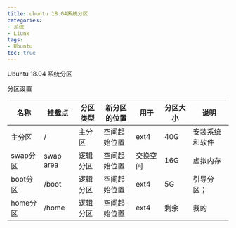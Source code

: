 ```yaml
---
title: ubuntu 18.04系统分区
categories: 
- 系统
- Liunx
tags: 
- Ubuntu
toc: true
---
```




Ubuntu 18.04 系统分区
<!-- more --> 

分区设置

| 名称     | 挂载点    | 分区类型 | 新分区的位置 | 用于     | 分区大小 | 说明           |
| -------- | --------- | -------- | ------------ | -------- | -------- | -------------- |
| 主分区   | /         | 主分区   | 空间起始位置 | ext4     | 40G      | 安装系统和软件 |
| swap分区 | swap area | 逻辑分区 | 空间起始位置 | 交换空间 | 16G      | 虚拟内存       |
| boot分区 | /boot     | 逻辑分区 | 空间起始位置 | ext4     | 5G       | 引导分区；     |
| home分区 | /home     | 逻辑分区 | 空间起始位置 | ext4     | 剩余     | 我的           |